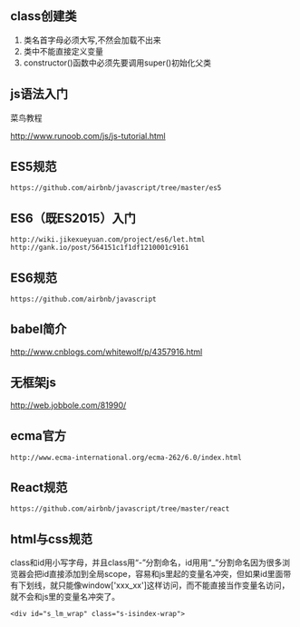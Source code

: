 ## class创建类

1. 类名首字母必须大写,不然会加载不出来
2. 类中不能直接定义变量
3. constructor()函数中必须先要调用super()初始化父类


## js语法入门

菜鸟教程 

  http://www.runoob.com/js/js-tutorial.html




## ES5规范

    https://github.com/airbnb/javascript/tree/master/es5


## ES6（既ES2015）入门

    http://wiki.jikexueyuan.com/project/es6/let.html
    http://gank.io/post/564151c1f1df1210001c9161

## ES6规范

    https://github.com/airbnb/javascript
    
## babel简介

http://www.cnblogs.com/whitewolf/p/4357916.html

## 无框架js

http://web.jobbole.com/81990/



## ecma官方

    http://www.ecma-international.org/ecma-262/6.0/index.html

## React规范

    https://github.com/airbnb/javascript/tree/master/react

## html与css规范

class和id用小写字母，并且class用“-”分割命名，id用用“_”分割命名因为很多浏览器会把id直接添加到全局scope，容易和js里起的变量名冲突，但如果id里面带有下划线，就只能像window['xxx_xx']这样访问，而不能直接当作变量名访问，就不会和js里的变量名冲突了。
    
    <div id="s_lm_wrap" class="s-isindex-wrap">

